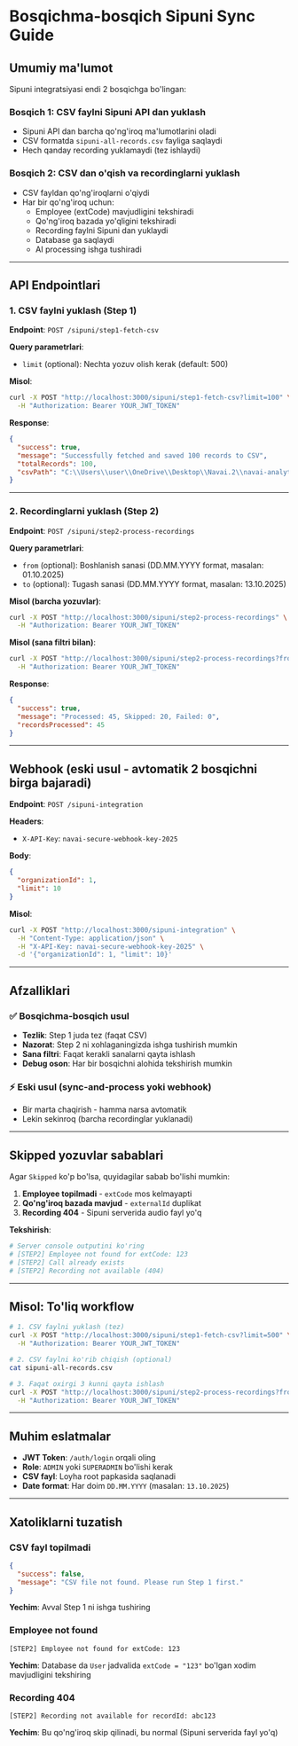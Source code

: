 # Bosqichma-bosqich Sipuni Sync Guide

## Umumiy ma'lumot

Sipuni integratsiyasi endi 2 bosqichga bo'lingan:

### **Bosqich 1**: CSV faylni Sipuni API dan yuklash
- Sipuni API dan barcha qo'ng'iroq ma'lumotlarini oladi
- CSV formatda `sipuni-all-records.csv` fayliga saqlaydi
- Hech qanday recording yuklamaydi (tez ishlaydi)

### **Bosqich 2**: CSV dan o'qish va recordinglarni yuklash
- CSV fayldan qo'ng'iroqlarni o'qiydi
- Har bir qo'ng'iroq uchun:
  - Employee (extCode) mavjudligini tekshiradi
  - Qo'ng'iroq bazada yo'qligini tekshiradi
  - Recording faylni Sipuni dan yuklaydi
  - Database ga saqlaydi
  - AI processing ishga tushiradi

---

## API Endpointlari

### 1. CSV faylni yuklash (Step 1)

**Endpoint**: `POST /sipuni/step1-fetch-csv`

**Query parametrlari**:
- `limit` (optional): Nechta yozuv olish kerak (default: 500)

**Misol**:
```bash
curl -X POST "http://localhost:3000/sipuni/step1-fetch-csv?limit=100" \
  -H "Authorization: Bearer YOUR_JWT_TOKEN"
```

**Response**:
```json
{
  "success": true,
  "message": "Successfully fetched and saved 100 records to CSV",
  "totalRecords": 100,
  "csvPath": "C:\\Users\\user\\OneDrive\\Desktop\\Navai.2\\navai-analytics-backend\\sipuni-all-records.csv"
}
```

---

### 2. Recordinglarni yuklash (Step 2)

**Endpoint**: `POST /sipuni/step2-process-recordings`

**Query parametrlari**:
- `from` (optional): Boshlanish sanasi (DD.MM.YYYY format, masalan: 01.10.2025)
- `to` (optional): Tugash sanasi (DD.MM.YYYY format, masalan: 13.10.2025)

**Misol (barcha yozuvlar)**:
```bash
curl -X POST "http://localhost:3000/sipuni/step2-process-recordings" \
  -H "Authorization: Bearer YOUR_JWT_TOKEN"
```

**Misol (sana filtri bilan)**:
```bash
curl -X POST "http://localhost:3000/sipuni/step2-process-recordings?from=10.10.2025&to=13.10.2025" \
  -H "Authorization: Bearer YOUR_JWT_TOKEN"
```

**Response**:
```json
{
  "success": true,
  "message": "Processed: 45, Skipped: 20, Failed: 0",
  "recordsProcessed": 45
}
```

---

## Webhook (eski usul - avtomatik 2 bosqichni birga bajaradi)

**Endpoint**: `POST /sipuni-integration`

**Headers**:
- `X-API-Key`: `navai-secure-webhook-key-2025`

**Body**:
```json
{
  "organizationId": 1,
  "limit": 10
}
```

**Misol**:
```bash
curl -X POST "http://localhost:3000/sipuni-integration" \
  -H "Content-Type: application/json" \
  -H "X-API-Key: navai-secure-webhook-key-2025" \
  -d '{"organizationId": 1, "limit": 10}'
```

---

## Afzalliklari

### ✅ Bosqichma-bosqich usul
- **Tezlik**: Step 1 juda tez (faqat CSV)
- **Nazorat**: Step 2 ni xohlaganingizda ishga tushirish mumkin
- **Sana filtri**: Faqat kerakli sanalarni qayta ishlash
- **Debug oson**: Har bir bosqichni alohida tekshirish mumkin

### ⚡ Eski usul (sync-and-process yoki webhook)
- Bir marta chaqirish - hamma narsa avtomatik
- Lekin sekinroq (barcha recordinglar yuklanadi)

---

## Skipped yozuvlar sabablari

Agar `Skipped` ko'p bo'lsa, quyidagilar sabab bo'lishi mumkin:

1. **Employee topilmadi** - `extCode` mos kelmayapti
2. **Qo'ng'iroq bazada mavjud** - `externalId` duplikat
3. **Recording 404** - Sipuni serverida audio fayl yo'q

**Tekshirish**:
```bash
# Server console outputini ko'ring
# [STEP2] Employee not found for extCode: 123
# [STEP2] Call already exists
# [STEP2] Recording not available (404)
```

---

## Misol: To'liq workflow

```bash
# 1. CSV faylni yuklash (tez)
curl -X POST "http://localhost:3000/sipuni/step1-fetch-csv?limit=500" \
  -H "Authorization: Bearer YOUR_JWT_TOKEN"

# 2. CSV faylni ko'rib chiqish (optional)
cat sipuni-all-records.csv

# 3. Faqat oxirgi 3 kunni qayta ishlash
curl -X POST "http://localhost:3000/sipuni/step2-process-recordings?from=10.10.2025&to=13.10.2025" \
  -H "Authorization: Bearer YOUR_JWT_TOKEN"
```

---

## Muhim eslatmalar

- **JWT Token**: `/auth/login` orqali oling
- **Role**: `ADMIN` yoki `SUPERADMIN` bo'lishi kerak
- **CSV fayl**: Loyha root papkasida saqlanadi
- **Date format**: Har doim `DD.MM.YYYY` (masalan: `13.10.2025`)

---

## Xatoliklarni tuzatish

### CSV fayl topilmadi
```json
{
  "success": false,
  "message": "CSV file not found. Please run Step 1 first."
}
```
**Yechim**: Avval Step 1 ni ishga tushiring

### Employee not found
```
[STEP2] Employee not found for extCode: 123
```
**Yechim**: Database da `User` jadvalida `extCode = "123"` bo'lgan xodim mavjudligini tekshiring

### Recording 404
```
[STEP2] Recording not available for recordId: abc123
```
**Yechim**: Bu qo'ng'iroq skip qilinadi, bu normal (Sipuni serverida fayl yo'q)
